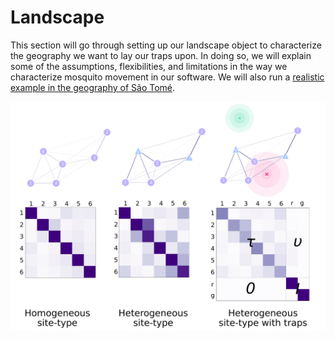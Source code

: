 # Landscape

This section will go through setting up our landscape object to characterize the geography we want to lay our traps upon. In doing so, we will explain some of the assumptions, flexibilities, and limitations in the way we characterize mosquito movement in our software. We will also run a [realistic example in the geography of São Tomé](./customLandscape.ipynb).

![](../../media/lands.png)